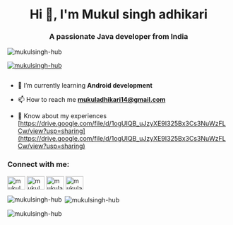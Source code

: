 <h1 align="center">Hi 👋, I'm Mukul singh adhikari</h1>
<h3 align="center">A passionate Java developer from India</h3>

<p align="left"> <img src="https://komarev.com/ghpvc/?username=mukulsingh-hub&label=Profile%20views&color=0e75b6&style=flat" alt="mukulsingh-hub" /> </p>

<p align="left"> <a href="https://github.com/ryo-ma/github-profile-trophy"><img src="https://github-profile-trophy.vercel.app/?username=mukulsingh-hub" alt="mukulsingh-hub" /></a> </p>

<p align="left"> <a href="https://twitter.com/" target="blank"><img src="https://img.shields.io/twitter/follow/?logo=twitter&style=for-the-badge" alt="" /></a> </p>

- 🌱 I’m currently learning **Android development**

- 📫 How to reach me **mukuladhikari14@gmail.com**

- 📄 Know about my experiences [https://drive.google.com/file/d/1ogUIQB_uJzyXE9I325Bx3Cs3NuWzFLCw/view?usp=sharing](https://drive.google.com/file/d/1ogUIQB_uJzyXE9I325Bx3Cs3NuWzFLCw/view?usp=sharing)

<h3 align="left">Connect with me:</h3>
<p align="left">
<a href="https://linkedin.com/in/mukul adhikari" target="blank"><img align="center" src="https://raw.githubusercontent.com/rahuldkjain/github-profile-readme-generator/master/src/images/icons/Social/linked-in-alt.svg" alt="mukul adhikari" height="30" width="40" /></a>
<a href="https://fb.com/mukul singh adhikari" target="blank"><img align="center" src="https://raw.githubusercontent.com/rahuldkjain/github-profile-readme-generator/master/src/images/icons/Social/facebook.svg" alt="mukul singh adhikari" height="30" width="40" /></a>
<a href="https://www.leetcode.com/mukuladhikari14" target="blank"><img align="center" src="https://raw.githubusercontent.com/rahuldkjain/github-profile-readme-generator/master/src/images/icons/Social/leet-code.svg" alt="mukuladhikari14" height="30" width="40" /></a>
<a href="https://auth.geeksforgeeks.org/user/mukuladhikari14" target="blank"><img align="center" src="https://raw.githubusercontent.com/rahuldkjain/github-profile-readme-generator/master/src/images/icons/Social/geeks-for-geeks.svg" alt="mukuladhikari14" height="30" width="40" /></a>
</p>

<p><img align="left" src="https://github-readme-stats.vercel.app/api/top-langs?username=mukulsingh-hub&show_icons=true&locale=en&layout=compact" alt="mukulsingh-hub" /></p>

<p>&nbsp;<img align="center" src="https://github-readme-stats.vercel.app/api?username=mukulsingh-hub&show_icons=true&locale=en" alt="mukulsingh-hub" /></p>

<p><img align="center" src="https://github-readme-streak-stats.herokuapp.com/?user=mukulsingh-hub&" alt="mukulsingh-hub" /></p>
